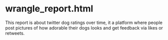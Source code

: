 # wrangle_report.html
This report is about twitter dog ratings over time, it a platform where people post pictures of how adorable their dogs looks and get feedback via likes or retweets.
